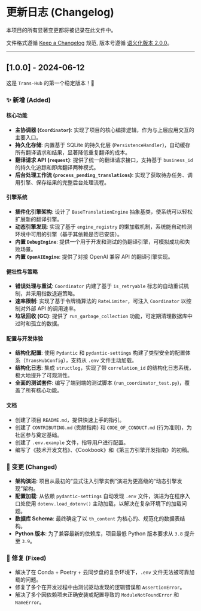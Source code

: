 # 更新日志 (Changelog)

本项目的所有显著变更都将被记录在此文件中。

文件格式遵循 [Keep a Changelog](https://keepachangelog.com/en/1.0.0/) 规范,
版本号遵循 [语义化版本 2.0.0](https://semver.org/spec/v2.0.0.html)。

---

## [1.0.0] - 2024-06-12

这是 `Trans-Hub` 的第一个稳定版本！🎉

### ✨ 新增 (Added)

#### **核心功能**
*   **主协调器 (`Coordinator`)**: 实现了项目的核心编排逻辑，作为与上层应用交互的主要入口。
*   **持久化存储**: 内置基于 SQLite 的持久化层 (`PersistenceHandler`)，自动缓存所有翻译请求和结果，显著降低重复翻译的成本。
*   **翻译请求 API (`request`)**: 提供了统一的翻译请求接口，支持基于 `business_id` 的持久化追踪和即席翻译两种模式。
*   **后台处理工作流 (`process_pending_translations`)**: 实现了获取待办任务、调用引擎、保存结果的完整后台处理流程。

#### **引擎系统**
*   **插件化引擎架构**: 设计了 `BaseTranslationEngine` 抽象基类，使系统可以轻松扩展新的翻译引擎。
*   **动态引擎发现**: 实现了基于 `engine_registry` 的懒加载机制，系统能自动检测环境中可用的引擎（基于其依赖是否已安装）。
*   **内置 `DebugEngine`**: 提供一个用于开发和测试的伪翻译引擎，可模拟成功和失败场景。
*   **内置 `OpenAIEngine`**: 提供了对接 OpenAI 兼容 API 的翻译引擎实现。

#### **健壮性与策略**
*   **错误处理与重试**: `Coordinator` 内建了基于 `is_retryable` 标志的自动重试机制，并采用指数退避策略。
*   **速率限制**: 实现了基于令牌桶算法的 `RateLimiter`，可注入 `Coordinator` 以控制对外部 API 的调用速率。
*   **垃圾回收 (GC)**: 提供了 `run_garbage_collection` 功能，可定期清理数据库中过时和孤立的数据。

#### **配置与开发体验**
*   **结构化配置**: 使用 `Pydantic` 和 `pydantic-settings` 构建了类型安全的配置体系（`TransHubConfig`），支持从 `.env` 文件主动加载。
*   **结构化日志**: 集成 `structlog`，实现了带 `correlation_id` 的结构化日志系统，极大地提升了可观测性。
*   **全面的测试套件**: 编写了端到端的测试脚本 (`run_coordinator_test.py`)，覆盖了所有核心功能。

#### **文档**
*   创建了项目 `README.md`，提供快速上手的指引。
*   创建了 `CONTRIBUTING.md` (贡献指南) 和 `CODE_OF_CONDUCT.md` (行为准则)，为社区参与奠定基础。
*   创建了 `.env.example` 文件，指导用户进行配置。
*   编写了《技术开发文档》、《Cookbook》和《第三方引擎开发指南》的初稿。

### 🚀 变更 (Changed)

*   **架构演进**: 项目从最初的“显式注入引擎实例”演进为更高级的“动态引擎发现”架构。
*   **配置加载**: 从依赖 `pydantic-settings` 自动发现 `.env` 文件，演进为在程序入口处使用 `dotenv.load_dotenv()` 主动加载，以解决在复杂环境下的加载问题。
*   **数据库 Schema**: 最终确定了以 `th_content` 为核心的、规范化的数据表结构。
*   **Python 版本**: 为了兼容最新的依赖库，项目最低 Python 版本要求从 `3.8` 提升至 `3.9`。

### 🐛 修复 (Fixed)

*   解决了在 Conda + Poetry + 云同步盘的复杂环境下，`.env` 文件无法被可靠加载的问题。
*   修复了多个在开发过程中由测试驱动发现的逻辑错误和 `AssertionError`。
*   解决了多个因依赖项未正确安装或配置导致的 `ModuleNotFoundError` 和 `NameError`。